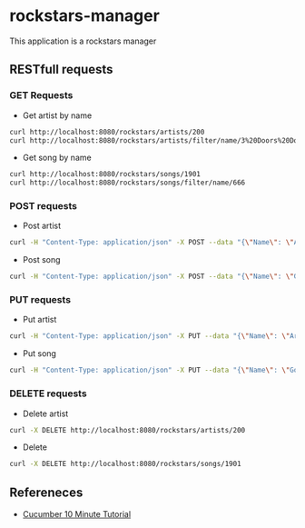 # rockstars-manager

This application is a rockstars manager

## RESTfull requests

### GET Requests

- Get artist by name
```bash
curl http://localhost:8080/rockstars/artists/200
curl http://localhost:8080/rockstars/artists/filter/name/3%20Doors%20Down
```

- Get song by name

```bash
curl http://localhost:8080/rockstars/songs/1901
curl http://localhost:8080/rockstars/songs/filter/name/666
```

### POST requests

- Post artist
```bash
curl -H "Content-Type: application/json" -X POST --data "{\"Name\": \"Ariana Grande\"}" http://localhost:8080/rockstars/artists
```

- Post song
```bash
curl -H "Content-Type: application/json" -X POST --data "{\"Name\": \"God is a woman\",\"Year\": 2018,\"Artist\": \"Ariana Grande\", \"Shortname\": \"godisawoman\",\"Bpm\": 145,\"Duration\": 197000,\"Genre\": \"Pop\",\"Album\": \"Sweetener\"}" http://localhost:8080/rockstars/artists
```

### PUT requests

- Put artist
```bash
curl -H "Content-Type: application/json" -X PUT --data "{\"Name\": \"Ariana Grande\"}" http://localhost:8080/rockstars/artists/save/200
```

- Put song
```bash
curl -H "Content-Type: application/json" -X PUT --data "{\"Name\": \"God is a woman\",\"Year\": 2018,\"Artist\": \"Ariana Grande\", \"Shortname\": \"godisawoman\",\"Bpm\": 145,\"Duration\": 197000,\"Genre\": \"Pop\",\"Album\": \"Sweetener\"}" http://localhost:8080/rockstars/songs/save/1901
```

### DELETE requests

- Delete artist
```bash
curl -X DELETE http://localhost:8080/rockstars/artists/200
```

- Delete
```bash
curl -X DELETE http://localhost:8080/rockstars/songs/1901
```

## Refereneces

-   [Cucumber 10 Minute Tutorial](https://cucumber.io/docs/guides/10-minute-tutorial/)
